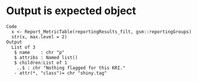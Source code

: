 # Output is expected object

    Code
      x <- Report_MetricTable(reportingResults_filt, gsm::reportingGroups)
      str(x, max.level = 2)
    Output
      List of 3
       $ name    : chr "p"
       $ attribs : Named list()
       $ children:List of 1
        ..$ : chr "Nothing flagged for this KRI."
       - attr(*, "class")= chr "shiny.tag"

